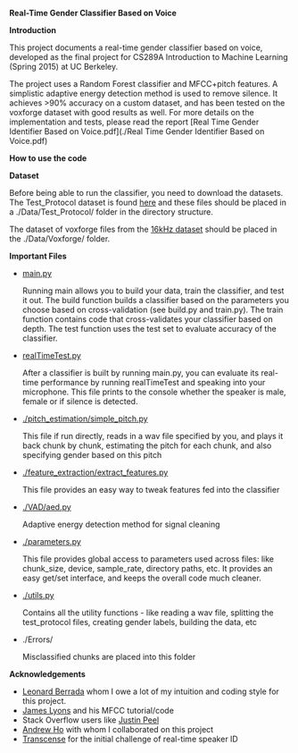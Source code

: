 **Real-Time Gender Classifier Based on Voice**

**Introduction**

This project documents a real-time gender classifier based on voice, developed as the final project for CS289A Introduction to Machine Learning (Spring 2015) at UC Berkeley.

The project uses a Random Forest classifier and MFCC+pitch features. A simplistic adaptive energy detection method is used to remove silence. It achieves >90% accuracy on a custom dataset, and has been tested on the voxforge dataset with good results as well. For more details on the implementation and tests, please read the report [Real Time Gender Identifier Based on Voice.pdf](./Real Time Gender Identifier Based on Voice.pdf)

**How to use the code**

**Dataset**

Before being able to run the classifier, you need to download the datasets. The Test_Protocol dataset is found [here](https://www.dropbox.com/sh/yfwi4kmt2jppt85/AABIVLAmDFjBcOLhiZmP-7cBa?dl=0) and these files should be placed in a ./Data/Test_Protocol/ folder in the directory structure. 

The dataset of voxforge files from the [16kHz dataset](http://www.repository.voxforge1.org/downloads/SpeechCorpus/Trunk/Audio/Main/16kHz_16bit/) should be placed in the ./Data/Voxforge/ folder.

**Important Files**
- [main.py](./main.py)

  Running main allows you to build your data, train the classifier, and test it out. 
  The build function builds a classifier based on the parameters you choose based on cross-validation (see build.py and train.py). The train function contains code that cross-validates your classifier based on depth. The test function uses the test set to evaluate accuracy of the classifier.

- [realTimeTest.py](./realTimeTest.py)

  After a classifier is built by running main.py, you can evaluate its real-time performance by running realTimeTest and speaking into your microphone. This file prints to the console whether the speaker is male, female or if silence is detected.

- [./pitch_estimation/simple_pitch.py](./pitch_estimation/simple_pitch.py)

  This file if run directly, reads in a wav file specified by you, and plays it back chunk by chunk, estimating the pitch for each chunk, and also specifying gender based on this pitch

- [./feature_extraction/extract_features.py](./feature_extraction/extract_features.py)

  This file provides an easy way to tweak features fed into the classifier

- [./VAD/aed.py](./VAD/aed.py)

  Adaptive energy detection method for signal cleaning

- [./parameters.py](./parameters.py)

  This file provides global access to parameters used across files: like chunk_size, device, sample_rate, directory paths, etc. It provides an easy get/set interface, and keeps the overall code much cleaner.  

- [./utils.py](./utils.py)

  Contains all the utility functions - like reading a wav file, splitting the test_protocol files, creating gender labels, building the data, etc

- ./Errors/

  Misclassified chunks are placed into this folder

**Acknowledgements**
- [Leonard Berrada](https://github.com/leonardbj) whom I owe a lot of my intuition and coding style for this project.
- [James Lyons](http://practicalcryptography.com/miscellaneous/machine-learning/guide-mel-frequency-cepstral-coefficients-mfccs/) and his MFCC tutorial/code
- Stack Overflow users like [Justin Peel](http://stackoverflow.com/questions/2648151/python-frequency-detection)
- [Andrew Ho](https://github.com/andrew950468) with whom I collaborated on this project
- [Transcense](http://www.transcense.com/) for the initial challenge of real-time speaker ID
